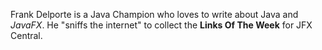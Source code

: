 Frank Delporte is a Java Champion who loves to write about Java and _JavaFX_. He "sniffs the internet" to collect the **Links Of The Week** for JFX Central.
